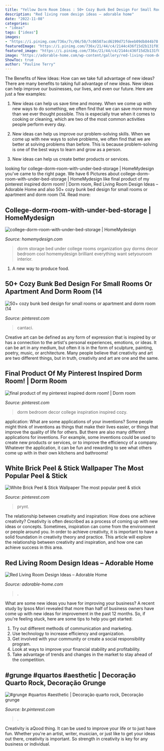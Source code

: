 ```yaml
---
title: "Yellow Dorm Room Ideas : 50+ Cozy Bunk Bed Design For Small Rooms Or Apartment And Dorm Room (14"
description: "Red living room design ideas – adorable home"
date: "2022-11-08"
categories:
- "ideas"
tags: ["ideas"]
images:
- "https://i.pinimg.com/736x/7c/06/50/7c06507acd6199d71fdeeb09db844b78.jpg"
featuredImage: "https://i.pinimg.com/736x/21/44/c4/2144c436f15d2b131f01ff4a2bea2255.jpg"
featured_image: "https://i.pinimg.com/736x/21/44/c4/2144c436f15d2b131f01ff4a2bea2255.jpg"
image: "https://adorable-home.com/wp-content/gallery/red-living-room-design-ideas/red-living-room-design-ideas-12.jpg"
ShowToc: true
author: "Pauline Terry"
---
```



The Benefits of New Ideas: How can we take full advantage of new ideas?
There are many benefits to taking full advantage of new ideas. New ideas can help improve our businesses, our lives, and even our future. Here are just a few examples:
1. New ideas can help us save time and money. When we come up with new ways to do something, we often find that we can save more money than we ever thought possible. This is especially true when it comes to cooking or cleaning, which are two of the most common activities people perform every day.

2. New ideas can help us improve our problem-solving skills. When we come up with new ways to solve problems, we often find that we are better at solving problems than before. This is because problem-solving is one of the best ways to learn and grow as a person.

3. New ideas can help us create better products or services.

	

		
looking for college-dorm-room-with-under-bed-storage | HomeMydesign you've came to the right page. We have 6 Pictures about college-dorm-room-with-under-bed-storage | HomeMydesign like final product of my pinterest inspired dorm room! | Dorm room, Red Living Room Design Ideas – Adorable Home and also 50+ cozy bunk bed design for small rooms or apartment and dorm room (14. Read more:
		
    
## College-dorm-room-with-under-bed-storage | HomeMydesign

<img loading=lazy src="https://homemydesign.com/wp-content/uploads/2018/02/college-dorm-room-with-under-bed-storage.jpg" onerror="this.onerror=null;this.src='https://tse2.mm.bing.net/th?id=OIP.RPDwmt3RNCHjCWy9tMs_JQHaL7&amp;pid=15.1';" alt="college-dorm-room-with-under-bed-storage | HomeMydesign">

_Source: homemydesign.com_

>dorm storage bed under college rooms organization guy dorms decor bedroom cool homemydesign brilliant everything want setyouroom interior. 

	

1. A new way to produce food.

    
## 50+ Cozy Bunk Bed Design For Small Rooms Or Apartment And Dorm Room (14

<img loading=lazy src="https://i.pinimg.com/736x/21/44/c4/2144c436f15d2b131f01ff4a2bea2255.jpg" onerror="this.onerror=null;this.src='https://tse1.mm.bing.net/th?id=OIP.87urEzb6lH2JX8t_BgkGqgHaKg&amp;pid=15.1';" alt="50+ cozy bunk bed design for small rooms or apartment and dorm room (14">

_Source: pinterest.com_

>cantaci. 

	

Creative art can be defined as any form of expression that is inspired by or has a connection to the artist's personal experiences, emotions, or ideas. It can be art in any medium, but often it is in the form of sculpture, painting, poetry, music, or architecture. Many people believe that creativity and art are two different things, but in truth, creativity and art are one and the same.

    
## Final Product Of My Pinterest Inspired Dorm Room! | Dorm Room

<img loading=lazy src="https://i.pinimg.com/736x/3c/37/6f/3c376f907b3a932d5ee025408d942ae4.jpg" onerror="this.onerror=null;this.src='https://tse2.mm.bing.net/th?id=OIP.LJcd4BiZmh3aJlOVSdaMWAHaJ3&amp;pid=15.1';" alt="final product of my pinterest inspired dorm room! | Dorm room">

_Source: pinterest.com_

>dorm bedroom decor college inspiration inspired cozy. 

	

application: What are some applications of your inventions?
Some people might think of inventions as things that make their lives easier, or things that improve the quality of life for others. But there are also many different applications for inventions. For example, some inventions could be used to create new products or services, or to improve the efficiency of a company. Whatever the application, it can be fun and rewarding to see what others come up with in their own kitchens and bathrooms!

    
## White Brick Peel &amp; Stick Wallpaper The Most Popular Peel &amp; Stick

<img loading=lazy src="https://i.pinimg.com/736x/6a/18/84/6a18841b991771a21bc6b3f85ec993ef.jpg" onerror="this.onerror=null;this.src='https://tse4.mm.bing.net/th?id=OIP.CMdxR9AhEVeQxPkeuRJqlgHaJ3&amp;pid=15.1';" alt="White Brick Peel &amp; Stick Wallpaper The most popular peel &amp; stick">

_Source: pinterest.com_

>prynt. 

	

The relationship between creativity and inspiration: How does one achieve creativity?
Creativity is often described as a process of coming up with new ideas or concepts. Sometimes, inspiration can come from the environment or people around you. In order to achieve creativity, it is important to have a solid foundation in creativity theory and practice. This article will explore the relationship between creativity and inspiration, and how one can achieve success in this area.

    
## Red Living Room Design Ideas – Adorable Home

<img loading=lazy src="https://adorable-home.com/wp-content/gallery/red-living-room-design-ideas/red-living-room-design-ideas-12.jpg" onerror="this.onerror=null;this.src='https://tse1.mm.bing.net/th?id=OIP.vuUFpUsg1a1YP0nbUBBe5wHaJ3&amp;pid=15.1';" alt="Red Living Room Design Ideas – Adorable Home">

_Source: adorable-home.com_

>. 

	

What are some new ideas you have for improving your business?
A recent study by Ipsos Mori revealed that more than half of business owners have come up with new ideas for improvement in the past 12 months. So, if you're feeling stuck, here are some tips to help you get started: 
1. Try out different methods of communication and marketing.
2. Use technology to increase efficiency and organization.
3. Get involved with your community or create a social responsibility program.
4. Look at ways to improve your financial stability and profitability.
5. Take advantage of trends and changes in the market to stay ahead of the competition.

    
## #grunge #quartos #aesthetic | Decoração Quarto Rock, Decoração Grunge

<img loading=lazy src="https://i.pinimg.com/736x/7c/06/50/7c06507acd6199d71fdeeb09db844b78.jpg" onerror="this.onerror=null;this.src='https://tse1.mm.bing.net/th?id=OIP.tpTvAas93zFibj6_cEjadwHaJ4&amp;pid=15.1';" alt="#grunge #quartos #aesthetic | Decoração quarto rock, Decoração grunge">

_Source: br.pinterest.com_

>. 

	

Creativity is aQood thing. It can be used to improve your life or to just have fun. Whether you're an artist, writer, musician, or just like to get your ideas out there, creativity is important. So strength in creativity is key for any business or individual.

